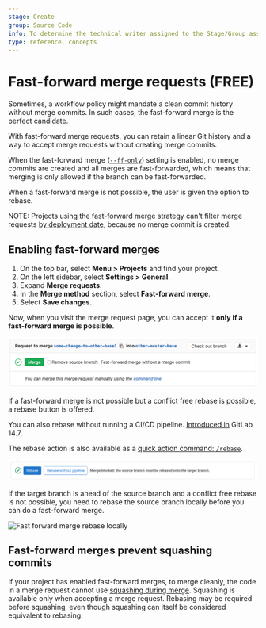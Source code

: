 ```yaml
---
stage: Create
group: Source Code
info: To determine the technical writer assigned to the Stage/Group associated with this page, see https://about.gitlab.com/handbook/engineering/ux/technical-writing/#assignments
type: reference, concepts
---
```


# Fast-forward merge requests **(FREE)**

Sometimes, a workflow policy might mandate a clean commit history without
merge commits. In such cases, the fast-forward merge is the perfect candidate.

With fast-forward merge requests, you can retain a linear Git history and a way
to accept merge requests without creating merge commits.

When the fast-forward merge
([`--ff-only`](https://git-scm.com/docs/git-merge#git-merge---ff-only)) setting
is enabled, no merge commits are created and all merges are fast-forwarded,
which means that merging is only allowed if the branch can be fast-forwarded.

When a fast-forward merge is not possible, the user is given the option to rebase.

NOTE:
Projects using the fast-forward merge strategy can't filter merge requests
[by deployment date](../../search/index.md#filtering-merge-requests-by-environment-or-deployment-date),
because no merge commit is created.

## Enabling fast-forward merges

1. On the top bar, select **Menu > Projects** and find your project.
1. On the left sidebar, select **Settings > General**.
1. Expand **Merge requests**.
1. In the **Merge method** section, select **Fast-forward merge**.
1. Select **Save changes**.

Now, when you visit the merge request page, you can accept it
**only if a fast-forward merge is possible**.

![Fast forward merge request](img/ff_merge_mr.png)

If a fast-forward merge is not possible but a conflict free rebase is possible,
a rebase button is offered.

You can also rebase without running a CI/CD pipeline.
[Introduced in](https://gitlab.com/gitlab-org/gitlab/-/issues/118825) GitLab 14.7.

The rebase action is also available as a [quick action command: `/rebase`](../../../topics/git/git_rebase.md#rebase-from-the-gitlab-ui).

![Fast forward merge request](img/ff_merge_rebase_v14_9.png)

If the target branch is ahead of the source branch and a conflict free rebase is
not possible, you need to rebase the
source branch locally before you can do a fast-forward merge.

![Fast forward merge rebase locally](img/ff_merge_rebase_locally.png)

## Fast-forward merges prevent squashing commits

If your project has enabled fast-forward merges, to merge cleanly, the code in a
merge request cannot use [squashing during merge](squash_and_merge.md). Squashing
is available only when accepting a merge request. Rebasing may be required before
squashing, even though squashing can itself be considered equivalent to rebasing.

<!-- ## Troubleshooting

Include any troubleshooting steps that you can foresee. If you know beforehand what issues
one might have when setting this up, or when something is changed, or on upgrading, it's
important to describe those, too. Think of things that may go wrong and include them here.
This is important to minimize requests for support, and to avoid doc comments with
questions that you know someone might ask.

Each scenario can be a third-level heading, e.g. `### Getting error message X`.
If you have none to add when creating a doc, leave this section in place
but commented out to help encourage others to add to it in the future. -->
